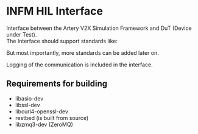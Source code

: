 # INFM HIL Interface
Interface between the Artery V2X Simulation Framework and DuT (Device under Test).  
The Interface should support standards like:

But most importantly, more standards can be added later on.

Logging of the communication is included in the interface.

## Requirements for building

- libasio-dev
- libssl-dev
- libcurl4-openssl-dev
- restbed (is built from source)
- libzmq3-dev (ZeroMQ)
